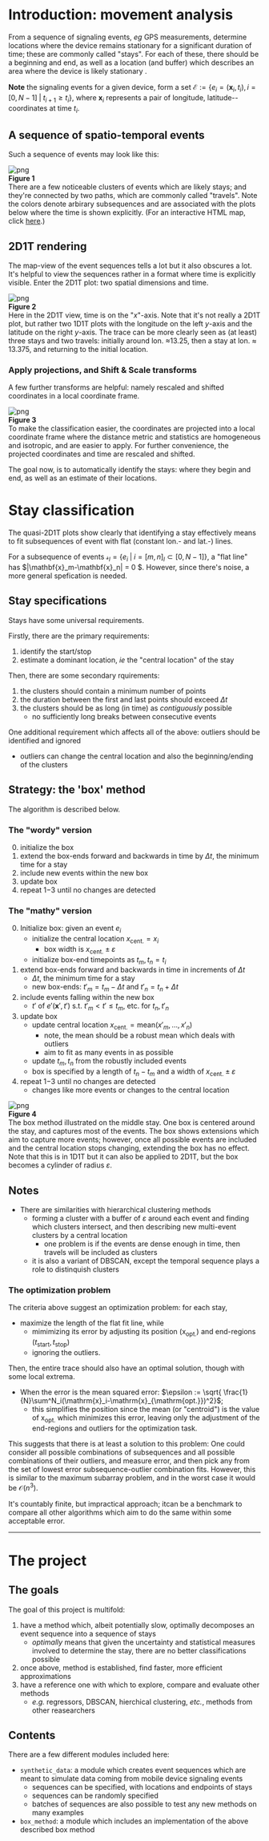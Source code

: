 # Introduction: movement analysis

From a sequence of signaling events, _eg_ GPS measurements, determine locations where the device remains stationary for a significant duration of time; these are commonly called "stays". 
For each of these, there should be a beginning and end, as well as a location (and buffer) which describes an area where the device is likely stationary . 


**Note** the signaling events for a given device, form a set $\mathcal{E} :=  \{e_i = (\mathbf{x}_i, t_i), i=[0,N-1] \; | \; t_{i+1}\geq t_i\}$, where $\mathbf{x}_i$ represents a pair of longitude, latitude--coordinates at time $t_i$.

## A sequence of spatio-temporal events

Such a sequence of events may look like this:

![png](./docs/illustration/map.png)
<br/> 
**Figure 1** 
<br/> 
There are a few noticeable clusters of events which are likely stays; and they're connected by two paths, which are commonly called "travels".
Note the colors denote arbirary subsequences and are associated with the plots below where the time is shown explicitly.
(For an interactive HTML map, click [here](file:///home/sandm/Notebooks/stay_classification/docs/illustration/map.html).)

## 2D1T rendering

The map-view of the event sequences tells a lot but it also obscures a lot. It's helpful to view the sequences rather in a format where time is explicitly visible.
Enter the 2D1T plot: two spatial dimensions and time.


![png](./docs/illustration/output_20_0.png)
<br/> 
**Figure 2** 
<br/> 
Here in the 2D1T view, time is on the "$x$"-axis. Note that it's not really a 2D1T plot, but rather two 1D1T plots with the longitude on the left $y$-axis and the latitude on the right $y$-axis. The trace can be more clearly seen as (at least) three stays and two travels: initially around lon. $\approx$13.25, then a stay at lon. $\approx$ 13.375, and returning to the initial location. 

### Apply projections, and Shift & Scale transforms

A few further transforms are helpful: namely rescaled and shifted coordinates in a local coordinate frame.

![png](./docs/illustration/output_23_0.png)
<br/> 
**Figure 3** 
<br/> 
To make the classification easier, the coordinates are projected into a local coordinate frame where the distance metric and statistics are homogeneous and isotropic, and are easier to apply. For further convenience, the projected coordinates and time are rescaled and shifted.

The goal now, is to automatically identify the stays: where they begin and end, as well as an estimate of their locations.


# Stay classification

The quasi-2D1T plots show clearly that identifying a stay effectively means to fit subsequences of event with flat (constant lon.- and lat.-) lines.

For a subsequence of events $\mathcal{s}_l =  \{e_i \; | \; i = [m,n]_l \subset [0,N-1]\}$, a "flat line" has $|\mathbf{x}_m-\mathbf{x}_n| = 0 $. However, since there's noise, a more general spefication is needed.

## Stay specifications

Stays have some universal requirements.

Firstly, there are the primary requirements:
1. identify the start/stop
2. estimate a dominant location, _ie_ the "central location" of the stay

Then, there are some secondary rquirements:
1. the clusters should contain a minimum number of points
2. the duration between the first and last points should exceed $\Delta t$
3. the clusters should be as long (in time) as _contiguously_ possible
    * no sufficiently long breaks between consecutive events

One additional requirement which affects all of the above: outliers should be identified and ignored
* outliers can change the central location and also the beginning/ending of the clusters

## Strategy: the 'box' method

The algorithm is described below. 

### The "wordy" version
0. initialize the box
1. extend the box-ends forward and backwards in time by $\Delta t$, the minimum time for a stay
2. include new events within the new box
3. update box
4. repeat 1$-$3 until no changes are detected 

### The "mathy" version
0. Initialize box: given an event $e_i$
    * initialize the central location $x_{\mathrm{cent.}} = x_i$
        * box width is  $x_{\mathrm{cent.}} \pm \varepsilon$
    * initialize box-end timepoints as $t_m , t_n = t_i$ 
1. extend box-ends forward and backwards in time in increments of $\Delta t$
    * $\Delta t$, the minimum time for a stay
    * new box-ends: $t'_m = t_m - \Delta t$ and $t'_n = t_n + \Delta t$
2. include events falling within the new box
    * $t'$ of $e'(\mathbf{x}',t')$ s.t. $t'_m < t' \leq t_m$, etc. for $t_n, t'_n$
3. update box
    * update central location $x_{\mathrm{cent.}} = \mathrm{mean}(x'_m, \dots, x'_n)$
        * note, the mean should be a robust mean which deals with outliers
        * aim to fit as many events in as possible
    * update $t_m, t_n$ from the robustly included events
    * box is specified by a length of $t_n - t_m$ and a width of $x_{\mathrm{cent.}} \pm \varepsilon$
4. repeat 1$-$3 until no changes are detected
    * changes like more events or changes to the central location

![png](./docs/illustration/output_25_0.png)
<br/> 
**Figure 4** 
<br/> 
The box method illustrated on the middle stay. One box is centered around the stay, and captures most of the events. The box shows extensions which aim to capture more events; however, once all possible events are included and the central location stops changing, extending the box has no effect. Note that this is in 1D1T but it can also be applied to 2D1T, but the box becomes a cylinder of radius $\varepsilon$.

## Notes
* There are similarities with hierarchical clustering methods
    * forming a cluster with a buffer of $\varepsilon$ around each event and finding which clusters intersect, and then describing new multi-event clusters by a central location
        * one problem is if the events are dense enough in time, then travels will be included as clusters
    * it is also a variant of DBSCAN, except the temporal sequence plays a role to distinquish clusters

### The optimization problem 

The criteria above suggest an optimization problem: for each stay, 
* maximize the length of the flat fit line, while 
    * mimimizing its error by adjusting its position ($\mathrm{x}_{\mathrm{opt.}}$) and end-regions ($t_{\mathrm{start}}, t_{\mathrm{stop}}$)
    * ignoring the outliers.

Then, the entire trace should also have an optimal solution, though with some local extrema.

* When the error is the mean squared error: $\epsilon := \sqrt{ \frac{1}{N}\sum^N_i(\mathrm{x}_i-\mathrm{x}_{\mathrm{opt.}})^2}$; 
    * this simplifies the position since the mean (or "centroid") is the value of $\mathrm{x}_{\mathrm{opt.}}$ which minimizes this error, leaving only the adjustment of the end-regions and outliers for the optimization task.

This suggests that there is at least a solution to this problem: 
One could consider all possible combinations of subsequences and all possible combinations of their outliers, and measure error, and then pick any from the set of lowest error subsequence-outlier combination fits. However, this is similar to the maximum subarray problem, and in the worst case it would be $\mathcal{O}(n^3)$.

It's countably finite, but impractical approach; itcan be a benchmark to compare all other algorithms which aim to do the same within some acceptable error.

--- 

# The project

## The goals

The goal of this project is multifold:
1. have a method which, albeit potentially slow, optimally decomposes an event sequence into a sequence of stays
    * _optimally_ means that given the uncertainty and statistical measures involved to determine the stay, there are no better classifications possible
2. once above, method is established, find faster, more efficient approximations
3. have a reference one with which to explore, compare and evaluate other methods
    * _e.g._ regressors, DBSCAN, hierchical clustering, _etc._, methods from other reasearchers

## Contents

There are a few different modules included here:
* `synthetic_data`: a module which creates event sequences which are meant to simulate data coming from mobile device signaling events
    * sequences can be specified, with locations and endpoints of stays
    * sequences can be randomly specified
    * batches of sequences are also possible to test any new methods on many examples
* `box_method`: a module which includes an implementation of the above described box method

